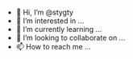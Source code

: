 - 👋 Hi, I’m @stygty
- 👀 I’m interested in ...
- 🌱 I’m currently learning ...
- 💞️ I’m looking to collaborate on ...
- 📫 How to reach me ...

<!---
stygty/stygty is a ✨ special ✨ repository because its `README.md` (this file) appears on your GitHub profile.
You can click the Preview link to take a look at your changes.
--->
